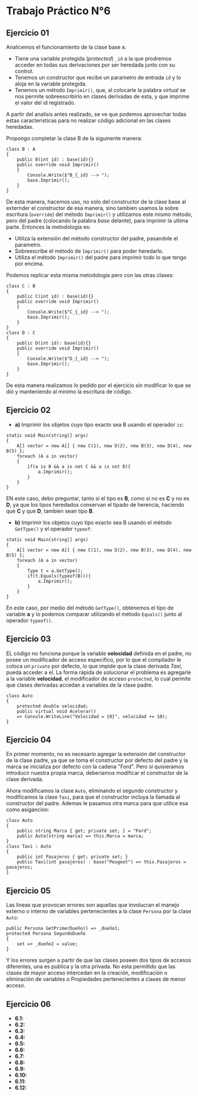 # Trabajo Práctico N°6

## Ejercicio 01
Analicemos el funcionamiento de la clase base `A`:
* Tiene una variable protegida (*protected*) `_id` a la que prodremos acceder en todas sus derivaciones por ser heredada junto con su control.
* Tenemos un constructor que recibe un parametro de entrada `id` y lo aloja en la variable protegida.
* Tenemos un método `Imprimir()`, que, al colocarle la palabra *virtual* se nos permite sobreescribirlo en clases derivadas de esta, y que imprime el valor del id registrado.

A partir del analisis antes realizado, se ve que podemos aprovechar todas estas caracteristicas para no realizar código adicional en las clases heredadas.

Propongo completar la clase B de la siguinente manera:
~~~
class B : A
{
    public B(int id) : base(id){}
    public override void Imprimir()
    {
        Console.Write($"B_{_id} --> ");
        base.Imprimir();
    }
}
~~~
De esta manera, hacemos uso, no solo del constructor de la clase base al externder el constructor de esa manera, sino tambien usamos la sobre escritura (`override`) del método `Imprimir()` y utilizamos este mismo método, pero del padre (colocando la palabra *base* delante), para imprimir la ultima parte.
Entonces la metodología es:
* Utiliza la extensión del método constructor del padre, pasandole el parametro.
* Sobreescribe el método de `Imprimir()` para poder heredarlo.
* Utiliza el método `Imprimir()` del padre para imprimir todo lo que tengo por encima.

Podemos replicar esta misma metodología pero con las otras clases:
~~~
class C : B
{
    public C(int id) : base(id){}
    public override void Imprimir()
    {
        Console.Write($"C_{_id} --> ");
        base.Imprimir();
    }
}
class D : C
{
    public D(int id): base(id){}
    public override void Imprimir()
    {
        Console.Write($"D_{_id} --> ");
        base.Imprimir();
    }
}
~~~
De esta manera realizamos lo pedido por el ejercicio sin modificar lo que se dió y manteniendo al minimo la escritura de código.

## Ejercicio 02

* __a)__ Imprimir los objetos cuyo tipo exacto sea B usando el operador `is`:
~~~
static void Main(string[] args)
{
    A[] vector = new A[] { new C(1), new D(2), new B(3), new D(4), new B(5) };
    foreach (A a in vector)
    {
        if(a is B && a is not C && a is not D){
            a.Imprimir();
        }
    }
}
~~~
EN este caso, debo preguntar, tanto si el tipo es **B**, como si no es **C** y no es **D**, ya que los tipos heredados conservan el tipado de herencia, haciendo que **C** y que **D**, tambien sean tipo **B**.
* __b)__ Imprimir los objetos cuyo tipo exacto sea B usando el método `GetType()` y el operador `typeof`:
~~~
static void Main(string[] args)
{
    A[] vector = new A[] { new C(1), new D(2), new B(3), new D(4), new B(5) };
    foreach (A a in vector)
    {
        Type t = a.GetType();
        if(t.Equals(typeof(B))){
            a.Imprimir();
        }
    }
}
~~~
En este caso, por medio del método `GetType()`, obtenemos el tipo de variable **a** y lo podemos comparar utilizando el método `Equals()` junto al operador `typeof()`.

## Ejercicio 03
EL código no funciona porque la variable **velocidad** definida en el padre, no posee un modificador de acceso especifico, por lo que el compilador le coloca un `private` por defecto, lo que impide que la clase derivada *Taxi*, pueda acceder a el.
La forma rápida de solucionar el problema es agregarle a la variable **velocidad**, el modificador de acceso `protected`, lo cual permite que clases derivadas accedan a variables de la clase padre.
~~~
class Auto
{
    protected double velocidad;
    public virtual void Acelerar()
    => Console.WriteLine("Velocidad = {0}", velocidad += 10);
}
~~~

## Ejercicio 04

En primer momento, no es necesario agregar la extensión del constructor de la clase padre, ya que se toma el constructor por defecto del padre y la marca se inicializa por defecto con la cadena "Ford". Pero si quisieramos introducir nuestra propia marca, deberiamos modificar el constructor de la clase derivada.

Ahora modificamos la clase `Auto`, eliminando el segundo constructor y modificamos la clase `Taxi`, para que el constructor incluya la llamada al constructor del padre. Ademas le pasamos otra marca para que utilice esa como asiganción:
~~~
class Auto
{
    public string Marca { get; private set; } = "Ford";
    public Auto(string marca) => this.Marca = marca;
}
class Taxi : Auto
{
    public int Pasajeros { get; private set; }
    public Taxi(int pasajeros) : base("Peugeot") => this.Pasajeros = pasajeros;
}
~~~ 

## Ejercicio 05
Las lineas que provocan errores son aquellas que involucran el manejo externo o interno de variables pertenecientes a la clase `Persona` por la clase `Auto`:
~~~
public Persona GetPrimerDueño() => _dueño1;
protected Persona SegundoDueño
{
    set => _dueño2 = value;
}
~~~
Y los errores surgen a partir de que las clases poseen dos tipos de accesos diferentes, una es publica y la otra privada. No esta permitido que las clases de mayor acceso intercedan en la creación, modificación o eliminación de variables o Propiedades pertenecientes a clases de menor acceso.

## Ejercicio 06

* __6.1:__ 
* __6.2:__ 
* __6.3:__ 
* __6.4:__ 
* __6.5:__ 
* __6.6:__ 
* __6.7:__ 
* __6.8:__ 
* __6.9:__ 
* __6.10:__ 
* __6.11:__ 
* __6.12:__ 